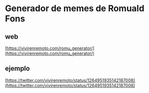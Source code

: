# Generador de memes de Romuald Fons

## web
[https://vivirenremoto.com/romu_generator/](https://vivirenremoto.com/romu_generator/)

## ejemplo
[https://twitter.com/vivirenremoto/status/1264951935142187008](https://twitter.com/vivirenremoto/status/1264951935142187008)
